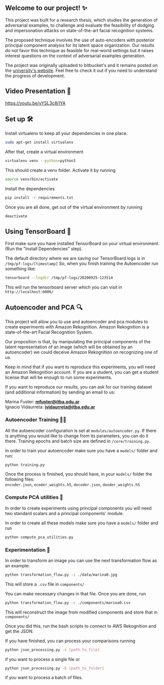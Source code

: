 ## Welcome to our project! ✨

This project was built for a research thesis, which studies the generation of adversarial examples, to challenge and evaluate the feasibility of dodging and impersonation attacks on state-of-the-art facial recognition systems. 

The proposed technique involves the use of auto-encoders with posterior principal component analysis for its latent space organization. Our results do not favor this technique as feasible for real-world settings but it raises interest questions on the context of adversarial examples generation.

The project was originally uploaded to bitbucket's and it remains posted on the [university's website](https://bitbucket.org/itba/pf-gan/src/master/). Feel free to check it out if you need to understand the progress of development.

## Video Presentation 🎥

https://youtu.be/vYSL3c8j1YA

## Set up 🛠️

Install virtualenv to keep all your dependencies in one place.
```bash
sudo apt-get install virtualenv
```

After that, create a virtual environment
```bash
virtualenv venv --python=python3
```

This should create a venv folder. Activate it by running
```bash
source venv/bin/activate
```

Install the dependencies
```bash
pip install -r requirements.txt
```

Once you are all done, get out of the virtual environment by running
```bash
deactivate
```

## Using TensorBoard 🤖

First make sure you have installed TensorBoard on your virtual environment.
(Run the "Install Dependencies" step).

The default directory where we are saving our TensorBoard logs is in `/tmp/pf-logs/[timestamp]`
So, when you finish training the Autoencoder run something like:
```bash
tensorboard --logdir /tmp/pf-logs/20200925-123514
```
This will run the tensorboard server which you can visit in `http://localhost:6006/`

## Autoencoder and PCA 🔍
This project will allow you to use and autoencoder and pca modules to create experiments with Amazon Rekognition.
Amazon Rekognition is a state-of-the-art Facial Recognition System.

Our proposition is that, by manipulating the principal components of the latent representation of an image
(which will be obtained by an autoencoder) we could deceive Amazon Rekognition on recognizing one of us.

Keep in mind that if you want to reproduce this experiments, you will need an Amazon Rekognition account.
If you are a student, you can get a student license that will be enough to run some experiments.

If you want to reproduce our results, you can ask for our training dataset (and additional information)
by sending an email to us:

Marina Fuster: **mfuster@itba.edu.ar** <br/>
Ignacio Vidaurreta: **ividaurreta@itba.edu.ar**

### Autoencoder Training 🏋️‍♂️
All the autoencoder configuration is set at `modules/autoencoder.py`. If there is anything you would like
to change from its parameters, you can do it there. Training epochs and batch size are defined in 
`/core/training.py`.

In order to train your autoencoder make sure you have a `models/` folder and run:
```bash
python training.py
```

Once the process is finished, you should have, in your `models/` folder the following files:<br/>
`encoder.json`, `ecoder_weights.h5`, `decoder.json`, `deoder_weights.h5`

### Compute PCA utilities 🧮
In order to create experiments using principal components you will need two standard scalars and a principal
components' module. 

In order to create all these models make sure you have a `models/` folder and run
```bash
python compute_pca_utilities.py
```

### Experimentation 🧪
In order to transform an image you can use the next transformation flow as an example:
```bash
python transformation_flow.py -i ./data/marina0.jpg
```

This will store a `.csv` file in `components/`

You can make necessary changes in that file. Once you are done, run
```bash
python transformation_flow.py -c ./components/marina0.csv
```

This will reconstruct the image from modified components and store that in `components/`

Once you did this, run the bash scripts to connect to AWS Rekognition and get the JSON.

If you have finished, you can process your comparisons running

```bash
python json_processing.py -s [path_to_file]
```
if you want to process a single file or

```bash
python json_processing.py -b [path_to_folder]
```
if you want to process a batch of files.

